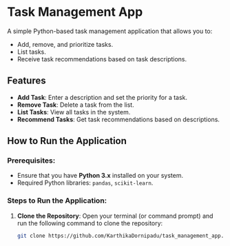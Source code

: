 # Task Management App

A simple Python-based task management application that allows you to:
- Add, remove, and prioritize tasks.
- List tasks.
- Receive task recommendations based on task descriptions.

## Features
- **Add Task**: Enter a description and set the priority for a task.
- **Remove Task**: Delete a task from the list.
- **List Tasks**: View all tasks in the system.
- **Recommend Tasks**: Get task recommendations based on descriptions.

## How to Run the Application

### Prerequisites:
- Ensure that you have **Python 3.x** installed on your system.
- Required Python libraries: `pandas`, `scikit-learn`.

### Steps to Run the Application:
1. **Clone the Repository**:
   Open your terminal (or command prompt) and run the following command to clone the repository:
   ```bash
   git clone https://github.com/KarthikaDornipadu/task_management_app.git

